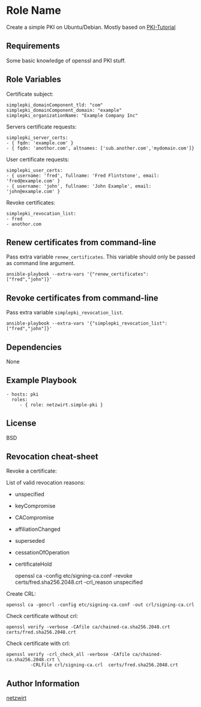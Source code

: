 Role Name
=========

Create a simple PKI on Ubuntu/Debian. Mostly based on [PKI-Tutorial](http://pki-tutorial.readthedocs.org/en/latest/simple/index.html)


Requirements
------------

Some basic knowledge of openssl and PKI stuff.

Role Variables
--------------

Certificate subject:

	simplepki_domainComponent_tld: "com"
	simplepki_domainComponent_domain: "example"
	simplepki_organizationName: "Example Company Inc"

Servers certificate requests:

	simplepki_server_certs:
	- { fqdn: 'example.com' }
	- { fqdn: 'anothor.com', altnames: ['sub.another.com','mydomain.com']}

User certificate requests:

	simplepki_user_certs:
	- { username: 'fred', fullname: 'Fred Flintstone', email: 'fred@example.com' }
	- { username: 'john', fullname: 'John Example', email: 'john@example.com' }

Revoke certificates:

	simplepki_revocation_list:
	- fred
	- anothor.com
	
Renew certificates from command-line
------------------------------------

Pass extra variable `renew_certificates`. This variable should only be passed as command line argument.

	ansible-playbook --extra-vars '{"renew_certificates": ["fred","john"]}'

Revoke certificates from command-line
-------------------------------------

Pass extra variable `simplepki_revocation_list`.

	ansible-playbook --extra-vars '{"simplepki_revocation_list": ["fred","john"]}'
	
Dependencies
------------

None

Example Playbook
----------------

    - hosts: pki
      roles:
         - { role: netzwirt.simple-pki }

License
-------

BSD

Revocation cheat-sheet
----------------------

Revoke a certificate:

List of valid revocation reasons: 
  - unspecified
  - keyCompromise
  - CACompromise
  - affiliationChanged
  - superseded
  - cessationOfOperation
  - certificateHold

    openssl ca -config etc/signing-ca.conf -revoke certs/fred.sha256.2048.crt -crl_reason unspecified

Create CRL:

    openssl ca -gencrl -config etc/signing-ca.conf -out crl/signing-ca.crl

Check certificate without crl:

    openssl verify -verbose -CAfile ca/chained-ca.sha256.2048.crt certs/fred.sha256.2048.crt

Check certificate with crl:

    openssl verify -crl_check_all -verbose -CAfile ca/chained-ca.sha256.2048.crt \
             -CRLfile crl/signing-ca.crl  certs/fred.sha256.2048.crt

Author Information
------------------

[netzwirt](https://github.com/netzwirt)

